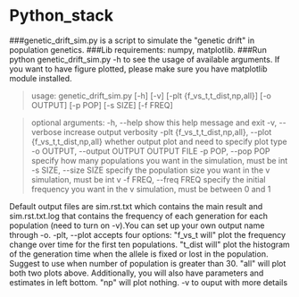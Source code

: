 # Python_stack
###genetic_drift_sim.py is a script to simulate the "genetic drift" in population genetics.
###Lib requirements: numpy, matplotlib.
###Run python genetic_drift_sim.py -h to see the usage of available arguments. If you want to have figure plotted, please make sure you have matplotlib module installed.
>usage: genetic_drift_sim.py [-h] [-v] [-plt {f_vs_t,t_dist,np,all}]
>                           [-o OUTPUT] [-p POP] [-s SIZE] [-f FREQ]

>optional arguments:
>  -h, --help            show this help message and exit
>  -v, --verbose         increase output verbosity
>  -plt {f_vs_t,t_dist,np,all}, --plot {f_vs_t,t_dist,np,all}
>                        whether output plot and need to specify plot type
>  -o OUTPUT, --output OUTPUT
>                        OUTPUT FILE
>  -p POP, --pop POP     specify how many populations you want in the
>                        simulation, must be int
>  -s SIZE, --size SIZE  specify the population size you want in the
v                        simulation, must be int
v  -f FREQ, --freq FREQ  specify the initial frequency you want in the
v                        simulation, must be between 0 and 1
 
Default output files are sim.rst.txt which contains the main result and sim.rst.txt.log that contains the frequency of each generation for each population (need to turn on -v).You can set up your own output name through -o.
-plt, --plot accepts four options:
"f_vs_t will" plot the frequency change over time for the first ten populations.
"t_dist will" plot the histogram of the generation time when the allele is fixed or lost in the population. Suggest to use when number of population is greater than 30.
"all" will plot both two plots above. Additionally, you will also have parameters and estimates in left bottom.
"np" will plot nothing.
-v to ouput with more details
